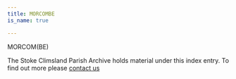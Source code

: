 ```yaml
---
title: MORCOMBE
is_name: true

---
```


MORCOM(BE)


The Stoke Climsland Parish Archive holds material under this index entry. To find out more please [contact us](/contact/)
